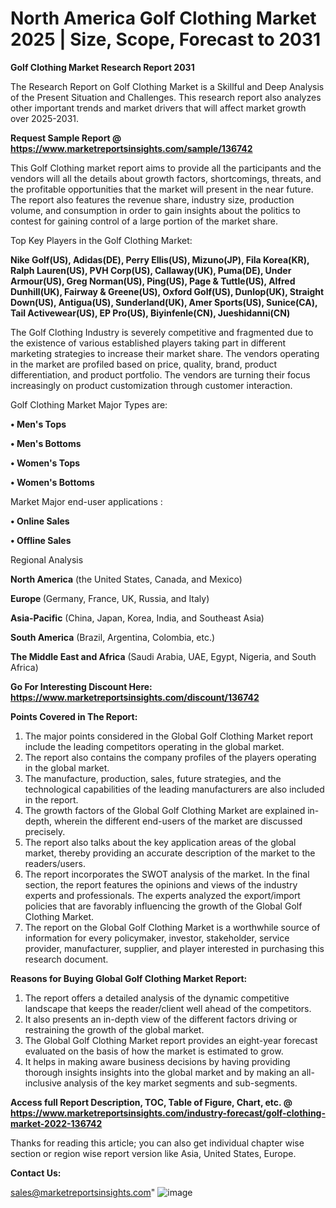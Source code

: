 # North America Golf Clothing Market 2025 | Size, Scope, Forecast to 2031

<strong>Golf Clothing Market Research Report 2031</strong>

The Research Report on Golf Clothing Market is a Skillful and Deep Analysis of the Present Situation and Challenges. This research report also analyzes other important trends and market drivers that will affect market growth over 2025-2031.

<strong>Request Sample Report @ <a href=https://www.marketreportsinsights.com/sample/136742>https://www.marketreportsinsights.com/sample/136742</a></strong>

This Golf Clothing market report aims to provide all the participants and the vendors will all the details about growth factors, shortcomings, threats, and the profitable opportunities that the market will present in the near future. The report also features the revenue share, industry size, production volume, and consumption in order to gain insights about the politics to contest for gaining control of a large portion of the market share.

Top Key Players in the Golf Clothing Market:

<strong>Nike Golf(US), Adidas(DE), Perry Ellis(US), Mizuno(JP), Fila Korea(KR), Ralph Lauren(US), PVH Corp(US), Callaway(UK), Puma(DE), Under Armour(US), Greg Norman(US), Ping(US), Page & Tuttle(US), Alfred Dunhill(UK), Fairway & Greene(US), Oxford Golf(US), Dunlop(UK), Straight Down(US), Antigua(US), Sunderland(UK), Amer Sports(US), Sunice(CA), Tail Activewear(US), EP Pro(US), Biyinfenle(CN), Jueshidanni(CN)</strong>

The Golf Clothing Industry is severely competitive and fragmented due to the existence of various established players taking part in different marketing strategies to increase their market share. The vendors operating in the market are profiled based on price, quality, brand, product differentiation, and product portfolio. The vendors are turning their focus increasingly on product customization through customer interaction.

Golf Clothing Market Major Types are:

<strong>• Men's Tops

• Men's Bottoms

• Women's Tops

• Women's Bottoms</strong>

Market Major end-user applications :

<strong>• Online Sales

• Offline Sales</strong>

Regional Analysis

</u><strong><b>North America</b></strong> (the United States, Canada, and Mexico)

<strong><b>Europe </b></strong>(Germany, France, UK, Russia, and Italy)

<strong><b>Asia-Pacific</b></strong> (China, Japan, Korea, India, and Southeast Asia)

<strong><b>South America</b></strong> (Brazil, Argentina, Colombia, etc.)

<strong><b>The Middle East and Africa</b></strong> (Saudi Arabia, UAE, Egypt, Nigeria, and South Africa)

<strong>Go For Interesting Discount Here: <a href=https://www.marketreportsinsights.com/discount/136742>https://www.marketreportsinsights.com/discount/136742</a></strong>

<strong>Points Covered in The Report:</strong>
<ol>
  <li>The major points considered in the Global Golf Clothing Market report include the leading competitors operating in the global market.</li>
  <li>The report also contains the company profiles of the players operating in the global market.</li>
  <li>The manufacture, production, sales, future strategies, and the technological capabilities of the leading manufacturers are also included in the report.</li>
  <li>The growth factors of the Global Golf Clothing Market are explained in-depth, wherein the different end-users of the market are discussed precisely.</li>
  <li>The report also talks about the key application areas of the global market, thereby providing an accurate description of the market to the readers/users.</li>
  <li>The report incorporates the SWOT analysis of the market. In the final section, the report features the opinions and views of the industry experts and professionals. The experts analyzed the export/import policies that are favorably influencing the growth of the Global Golf Clothing Market.</li>
  <li>The report on the Global Golf Clothing Market is a worthwhile source of information for every policymaker, investor, stakeholder, service provider, manufacturer, supplier, and player interested in purchasing this research document.</li>
</ol>
<strong>Reasons for Buying Global Golf Clothing Market Report:</strong>

<ol>
  <li>The report offers a detailed analysis of the dynamic competitive landscape that keeps the reader/client well ahead of the competitors.</li>
  <li>It also presents an in-depth view of the different factors driving or restraining the growth of the global market.</li>
  <li>The Global Golf Clothing Market report provides an eight-year forecast evaluated on the basis of how the market is estimated to grow.</li>
  <li>It helps in making aware business decisions by having providing thorough insights insights into the global market and by making an all-inclusive analysis of the key market segments and sub-segments.</li>
</ol>
<strong>Access full Report Description, TOC, Table of Figure, Chart, etc. @ <a href=https://www.marketreportsinsights.com/industry-forecast/golf-clothing-market-2022-136742>https://www.marketreportsinsights.com/industry-forecast/golf-clothing-market-2022-136742</a></strong>


Thanks for reading this article; you can also get individual chapter wise section or region wise report version like Asia, United States, Europe.

<strong>Contact Us:</strong>

sales@marketreportsinsights.com"
![image](https://github.com/user-attachments/assets/38065f39-d81f-4aba-ba82-77e20e7cf07b)
